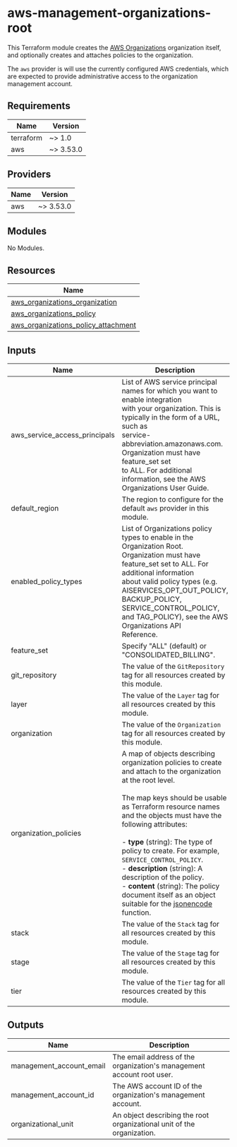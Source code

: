 # aws-management-organizations-root

This Terraform module creates the
[AWS Organizations](https://aws.amazon.com/organizations/)
organization itself, and optionally creates and attaches policies to the
organization.

The `aws` provider is will use the currently configured AWS credentials, which
are expected to provide administrative access to the organization management
account.

<!--- BEGIN_TF_DOCS --->
## Requirements

| Name | Version |
|------|---------|
| terraform | ~> 1.0 |
| aws | ~> 3.53.0 |

## Providers

| Name | Version |
|------|---------|
| aws | ~> 3.53.0 |

## Modules

No Modules.

## Resources

| Name |
|------|
| [aws_organizations_organization](https://registry.terraform.io/providers/hashicorp/aws/latest/docs/resources/organizations_organization) |
| [aws_organizations_policy](https://registry.terraform.io/providers/hashicorp/aws/latest/docs/resources/organizations_policy) |
| [aws_organizations_policy_attachment](https://registry.terraform.io/providers/hashicorp/aws/latest/docs/resources/organizations_policy_attachment) |

## Inputs

| Name | Description | Type | Default | Required |
|------|-------------|------|---------|:--------:|
| aws\_service\_access\_principals | List of AWS service principal names for which you want to enable integration<br>with your organization. This is typically in the form of a URL, such as<br>service-abbreviation.amazonaws.com. Organization must have feature\_set set<br>to ALL. For additional information, see the AWS Organizations User Guide. | `set(string)` | `[]` | no |
| default\_region | The region to configure for the default `aws` provider in this module. | `string` | n/a | yes |
| enabled\_policy\_types | List of Organizations policy types to enable in the Organization Root.<br>Organization must have feature\_set set to ALL. For additional information<br>about valid policy types (e.g. AISERVICES\_OPT\_OUT\_POLICY, BACKUP\_POLICY,<br>SERVICE\_CONTROL\_POLICY, and TAG\_POLICY), see the AWS Organizations API<br>Reference. | `set(string)` | `[]` | no |
| feature\_set | Specify "ALL" (default) or "CONSOLIDATED\_BILLING". | `string` | `"ALL"` | no |
| git\_repository | The value of the `GitRepository` tag for all resources created by this module. | `string` | n/a | yes |
| layer | The value of the `Layer` tag for all resources created by this module. | `string` | n/a | yes |
| organization | The value of the `Organization` tag for all resources created by this module. | `string` | n/a | yes |
| organization\_policies | A map of objects describing organization policies to create and attach to the organization at the root level.<br><br>The map keys should be usable as Terraform resource names and the objects must have the following attributes:<br><br>- **type** (string): The type of policy to create. For example, `SERVICE_CONTROL_POLICY`.<br>- **description** (string): A description of the policy.<br>- **content** (string): The policy document itself as an object suitable for the [jsonencode](https://www.terraform.io/docs/language/functions/jsonencode.html) function. | <pre>map(object({<br>    type        = string<br>    description = string<br>    content     = any<br>  }))</pre> | `{}` | no |
| stack | The value of the `Stack` tag for all resources created by this module. | `string` | n/a | yes |
| stage | The value of the `Stage` tag for all resources created by this module. | `string` | n/a | yes |
| tier | The value of the `Tier` tag for all resources created by this module. | `string` | n/a | yes |

## Outputs

| Name | Description |
|------|-------------|
| management\_account\_email | The email address of the organization's management account root user. |
| management\_account\_id | The AWS account ID of the organization's management account. |
| organizational\_unit | An object describing the root organizational unit of the organization. |

<!--- END_TF_DOCS --->
